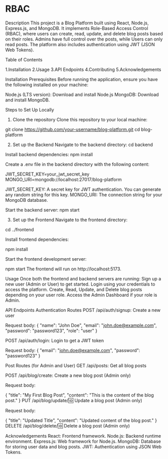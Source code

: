 # RBAC
 
Description
This project is a Blog Platform built using React, Node.js, Express.js, and MongoDB. It implements Role-Based Access Control (RBAC), where users can create, read, update, and delete blog posts based on their roles. Admins have full control over the posts, while Users can only read posts. The platform also includes authentication using JWT (JSON Web Tokens).


Table of Contents

1.Installation
2.Usage
3.API Endpoints
4.Contributing
5.Acknowledgements


Installation
Prerequisites
Before running the application, ensure you have the following installed on your machine:

Node.js (LTS version): Download and install Node.js
MongoDB: Download and install MongoDB.

Steps to Set Up Locally
1. Clone the repository
Clone this repository to your local machine:

git clone https://github.com/your-username/blog-platform.git
cd blog-platform


2. Set up the Backend
Navigate to the backend directory:
cd backend


Install backend dependencies:
npm install


Create a .env file in the backend directory with the following content:

JWT_SECRET_KEY=your_jwt_secret_key
MONGO_URI=mongodb://localhost:27017/blog-platform


JWT_SECRET_KEY: A secret key for JWT authentication. You can generate any random string for this key.
MONGO_URI: The connection string for your MongoDB database.


Start the backend server:
npm start


3. Set up the Frontend
Navigate to the frontend directory:

cd ../frontend


Install frontend dependencies:

npm install

Start the frontend development server:

npm start
The frontend will run on http://localhost:5173.


Usage
Once both the frontend and backend servers are running:
Sign up a new user (Admin or User) to get started.
Login using your credentials to access the platform.
Create, Read, Update, and Delete blog posts depending on your user role.
Access the Admin Dashboard if your role is Admin.


API Endpoints
Authentication Routes
POST /api/auth/signup: Create a new user

Request body:
{
  "name": "John Doe",
  "email": "john.doe@example.com",
  "password": "password123",
  "role": "user"
}




POST /api/auth/login: Login to get a JWT token

Request body:
{
  "email": "john.doe@example.com",
  "password": "password123"
}




Post Routes (for Admin and User)
GET /api/posts: Get all blog posts

POST /api/blog/create: Create a new blog post (Admin only)

Request body:

{
  "title": "My First Blog Post",
  "content": "This is the content of the blog post."
}
PUT /api/blog/update/:id: Update a blog post (Admin only)

Request body:

{
  "title": "Updated Title",
  "content": "Updated content of the blog post."
}
DELETE /api/blog/delete/:id: Delete a blog post (Admin only)



Acknowledgements
React: Frontend framework.
Node.js: Backend runtime environment.
Express.js: Web framework for Node.js.
MongoDB: Database for storing user data and blog posts.
JWT: Authentication using JSON Web Tokens.
